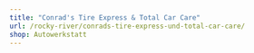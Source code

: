 ```yaml
---
title: "Conrad's Tire Express & Total Car Care"
url: /rocky-river/conrads-tire-express-und-total-car-care/
shop: Autowerkstatt
---
```

